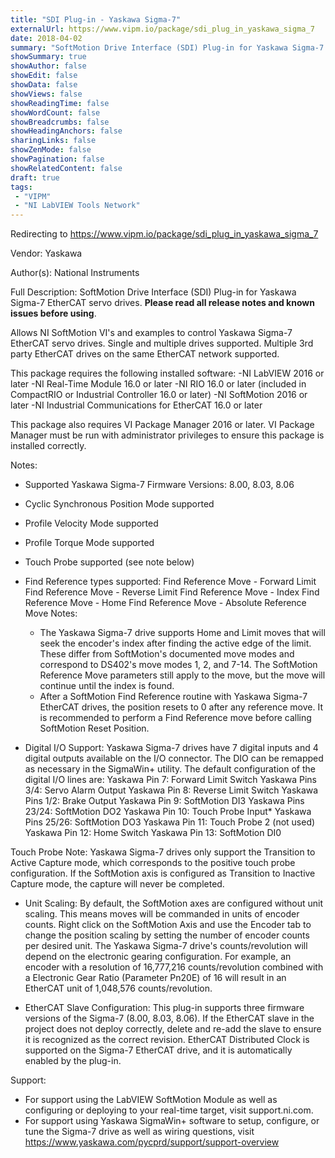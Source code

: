 ```yaml
---
title: "SDI Plug-in - Yaskawa Sigma-7"
externalUrl: https://www.vipm.io/package/sdi_plug_in_yaskawa_sigma_7
date: 2018-04-02
summary: "SoftMotion Drive Interface (SDI) Plug-in for Yaskawa Sigma-7 EtherCAT servo drives."
showSummary: true
showAuthor: false
showEdit: false
showData: false
showViews: false
showReadingTime: false
showWordCount: false
showBreadcrumbs: false
showHeadingAnchors: false
sharingLinks: false
showZenMode: false
showPagination: false
showRelatedContent: false
draft: true
tags:
 - "VIPM"
 - "NI LabVIEW Tools Network"
---
```


Redirecting to https://www.vipm.io/package/sdi_plug_in_yaskawa_sigma_7

Vendor: Yaskawa

Author(s): National Instruments
 
Full Description:
SoftMotion Drive Interface (SDI) Plug-in for Yaskawa Sigma-7 EtherCAT servo drives. **Please read all release notes and known issues before using**.

Allows NI SoftMotion VI's and examples to control Yaskawa Sigma-7 EtherCAT servo drives. Single and multiple drives supported. Multiple 3rd party EtherCAT drives on the same EtherCAT network supported.

This package requires the following installed software:
-NI LabVIEW 2016 or later
-NI Real-Time Module 16.0 or later
-NI RIO 16.0 or later (included in CompactRIO or Industrial Controller 16.0 or later)
-NI SoftMotion 2016 or later
-NI Industrial Communications for EtherCAT 16.0 or later

This package also requires VI Package Manager 2016 or later.
VI Package Manager must be run with administrator privileges to ensure this package is installed correctly.

Notes:
- Supported Yaskawa Sigma-7 Firmware Versions: 8.00, 8.03, 8.06
- Cyclic Synchronous Position Mode supported
- Profile Velocity Mode supported
- Profile Torque Mode supported
- Touch Probe supported (see note below)
- Find Reference types supported:
  Find Reference Move - Forward Limit
  Find Reference Move - Reverse Limit
  Find Reference Move - Index
  Find Reference Move - Home
  Find Reference Move - Absolute
  Reference Move Notes:
  - The Yaskawa Sigma-7 drive supports Home and Limit moves that will seek the encoder's index after finding the active edge of the limit. These differ from SoftMotion's documented move modes and correspond to DS402's move modes 1, 2, and 7-14. The SoftMotion Reference Move parameters still apply to the move, but the move will continue until the index is found.
  - After a SoftMotion Find Reference routine with Yaskawa Sigma-7 EtherCAT drives, the position resets to 0 after any reference move. It is recommended to perform a Find Reference move before calling SoftMotion Reset Position.

- Digital I/O Support:
Yaskawa Sigma-7 drives have 7 digital inputs and 4 digital outputs available on the I/O connector. The DIO can be remapped as necessary in the SigmaWin+ utility. The default configuration of the digital I/O lines are:
Yaskawa Pin 7: Forward Limit Switch                         Yaskawa Pins 3/4: Servo Alarm Output
Yaskawa Pin 8: Reverse Limit Switch	                        Yaskawa Pins 1/2: Brake Output
Yaskawa Pin 9: SoftMotion DI3		                                Yaskawa Pins 23/24: SoftMotion DO2
Yaskawa Pin 10: Touch Probe Input* 	                      Yaskawa Pins 25/26: SoftMotion DO3
Yaskawa Pin 11: Touch Probe 2 (not used)
Yaskawa Pin 12: Home Switch
Yaskawa Pin 13: SoftMotion DI0

Touch Probe Note: Yaskawa Sigma-7 drives only support the Transition to Active Capture mode, which corresponds to the positive touch probe configuration. If the SoftMotion axis is configured as Transition to Inactive Capture mode, the capture will never be completed.

- Unit Scaling:
By default, the SoftMotion axes are configured without unit scaling. This means moves will be commanded in units of encoder counts. Right click on the SoftMotion Axis and use the Encoder tab to change the position scaling by setting the number of encoder counts per desired unit.
The Yaskawa Sigma-7 drive's counts/revolution will depend on the electronic gearing configuration. For example, an encoder with a resolution of 16,777,216 counts/revolution combined with a Electronic Gear Ratio (Parameter Pn20E) of 16 will result in an EtherCAT unit of 1,048,576 counts/revolution.

- EtherCAT Slave Configuration:
This plug-in supports three firmware versions of the Sigma-7 (8.00, 8.03, 8.06). If the EtherCAT slave in the project does not deploy correctly, delete and re-add the slave to ensure it is recognized as the correct revision.
EtherCAT Distributed Clock is supported on the Sigma-7 EtherCAT drive, and it is automatically enabled by the plug-in. 

Support:
- For support using the LabVIEW SoftMotion Module as well as configuring or deploying to your real-time target, visit support.ni.com.
- For support using Yaskawa SigmaWin+ software to setup, configure, or tune the Sigma-7 drive as well as wiring questions, visit https://www.yaskawa.com/pycprd/support/support-overview